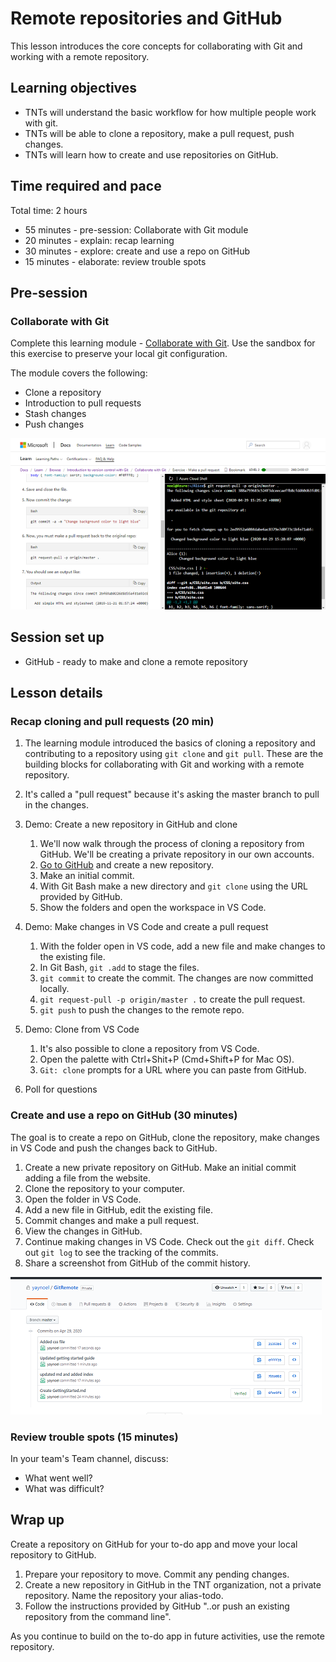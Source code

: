# Remote repositories and GitHub

This lesson introduces the core concepts for collaborating with Git and working with a remote repository.

## Learning objectives

* TNTs will understand the basic workflow for how multiple people work with git.
* TNTs will be able to clone a repository, make a pull request, push changes.
* TNTs will learn how to create and use repositories on GitHub.

## Time required and pace

Total time: 2 hours

* 55 minutes - pre-session: Collaborate with Git module
* 20 minutes - explain: recap learning
* 30 minutes - explore: create and use a repo on GitHub
* 15 minutes - elaborate: review trouble spots

## Pre-session

### Collaborate with Git

Complete this learning module - [Collaborate with Git](https://docs.microsoft.com/en-us/learn/modules/collaborate-with-git/).
Use the sandbox for this exercise to preserve your local git configuration.

The module covers the following:

* Clone a repository
* Introduction to pull requests
* Stash changes
* Push changes

![Cloud shell Git repo](cloudShellGitRepos.png)

## Session set up

* GitHub - ready to make and clone a remote repository

## Lesson details

### Recap cloning and pull requests (20 min)

1. The learning module introduced the basics of cloning a repository and contributing to a repository using `git clone` and `git pull`. These are the building blocks for collaborating with Git and working with a remote repository.

2. It's called a "pull request" because it's asking the master branch to pull in the changes.

3. Demo: Create a new repository in GitHub and clone

   1. We'll now walk through the process of cloning a repository from GitHub. We'll be creating a private repository in our own accounts.
   2. [Go to GitHub](https://github.com/) and create a new repository.
   3. Make an initial commit.
   4. With Git Bash make a new directory and `git clone` using the URL provided by GitHub.
   5. Show the folders and open the workspace in VS Code.

4. Demo: Make changes in VS Code and create a pull request

    1. With the folder open in VS code, add a new file and make changes to the existing file.
    2. In Git Bash, `git .add` to stage the files.
    3. `git commit` to create the commit. The changes are now committed locally.
    4. `git request-pull -p origin/master .` to create the pull request.
    5. `git push` to push the changes to the remote repo.

5. Demo: Clone from VS Code

    1. It's also possible to clone a repository from VS Code.
    2. Open the palette with Ctrl+Shit+P (Cmd+Shift+P for Mac OS).
    3. `Git: clone` prompts for a URL where you can paste from GitHub.

6. Poll for questions

### Create and use a repo on GitHub (30 minutes)

The goal is to create a repo on GitHub, clone the repository, make changes in VS Code and push the changes back to GitHub.

1. Create a new private repository on GitHub. Make an initial commit adding a file from the website.
2. Clone the repository to your computer.
3. Open the folder in VS Code.
4. Add a new file in GitHub, edit the existing file.
5. Commit changes and make a pull request.
6. View the changes in GitHub.
7. Continue making changes in VS Code. Check out the `git diff`. Check out `git log` to see the tracking of the commits.
8. Share a screenshot from GitHub of the commit history.

![commitHistory](commitHistory.png)

### Review trouble spots (15 minutes)

In your team's Team channel, discuss:

* What went well?
* What was difficult?

## Wrap up

Create a repository on GitHub for your to-do app and move your local repository to GitHub.

1. Prepare your repository to move. Commit any pending changes.
2. Create a new repository in GitHub in the TNT organization, not a private repository. Name the repository your alias-todo.
3. Follow the instructions provided by GitHub "..or push an existing repository from the command line".

As you continue to build on the to-do app in future activities, use the remote repository.
